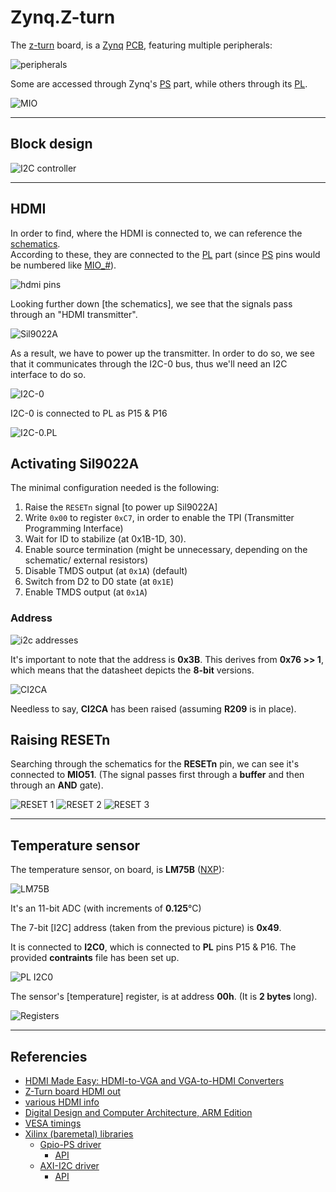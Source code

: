 # Zynq.Z-turn

The [z-turn][z-turn] board, is a [Zynq][Zynq] [PCB][PCB], featuring multiple peripherals:

![peripherals](img/z-turn.peripherals.jpg)

Some are accessed through Zynq's [PS][PS] part, while others through its [PL][PL].

![MIO](img/MIO.jpg)

---

## Block design

![I2C controller](block_design/sandbox.svg)

---

## HDMI

In order to find, where the HDMI is connected to, we can reference the [schematics](doc/zturnv2Schematic.pdf).  
According to these, they are connected to the [PL][PL] part (since [PS][PS] pins would be numbered like [MIO_#][MIO]).

![hdmi pins](img/HDMI_pins.jpg)

Looking further down [the schematics], we see that the signals pass through an "HDMI transmitter".

![Sil9022A](img/Sil9022A.jpg)

As a result, we have to power up the transmitter. In order to do so, we see that it communicates through the I2C-0 bus, thus we'll need an I2C interface to do so.

![I2C-0](img/I2C-0.jpg)

I2C-0 is connected to PL as P15 & P16

![I2C-0.PL](img/I2C-0.PL.jpg)

## Activating Sil9022A

The minimal configuration needed is the following:

1. Raise the `RESETn` signal [to power up Sil9022A]
2. Write `0x00` to register `0xC7`, in order to enable the TPI (Transmitter Programming Interface)
3. Wait for ID to stabilize (at 0x1B-1D, 30).
4. Enable source termination (might be unnecessary, depending on the schematic/ external resistors)
5. Disable TMDS output (at `0x1A`) (default)
6. Switch from D2 to D0 state (at `0x1E`)
7. Enable TMDS output (at `0x1A`)

### Address

![i2c addresses](img/addresses.jpg)

It's important to note that the address is **0x3B**. This derives from **0x76 >> 1**, which means that the datasheet depicts the **8-bit** versions.

![CI2CA](img/CI2CA.jpg)

Needless to say, **CI2CA** has been raised (assuming **R209** is in place).

## Raising RESETn

Searching through the schematics for the **RESETn** pin, we can see it's connected to **MIO51**. (The signal passes first through a **buffer** and then through an **AND** gate).

![RESET 1](img/RESETn.1.jpg)
![RESET 2](img/RESETn.2.jpg)
![RESET 3](img/RESETn.3.jpg)

---

## Temperature sensor

The temperature sensor, on board, is **LM75B** ([NXP](https://www.nxp.com/part/LM75BD)):

![LM75B](img/LM75B.jpg)

It's an 11-bit ADC (with increments of **0.125**°C)

The 7-bit [I2C] address (taken from the previous picture) is **0x49**.

It is connected to **I2C0**, which is connected to **PL** pins P15 & P16. The provided **contraints** file has been set up.

![PL I2C0](img/PL-I2C0.jpg)

The sensor's [temperature] register, is at address **00h**. (It is **2 bytes** long).

![Registers](img/Registers.jpg)

---

## Referencies

* [HDMI Made Easy: HDMI-to-VGA and VGA-to-HDMI Converters](https://www.analog.com/en/resources/analog-dialogue/articles/hdmi-made-easy.html)
* [Z-Turn board HDMI out](https://github.com/hauerdie/z-turn-board-hdmi-out)
* [various HDMI info](https://www.eaton.com/us/en-us/products/backup-power-ups-surge-it-power-distribution/backup-power-ups-it-power-distribution-resources/cpdi-vertical-marketing/hdmi-explained.html)
* [Digital Design and Computer Architecture, ARM Edition](https://shop.elsevier.com/books/digital-design-and-computer-architecture-arm-edition/harris/978-0-12-800056-4)
* [VESA timings](http://www.tinyvga.com/vga-timing)
* [Xilinx (baremetal) libraries](https://xilinx-wiki.atlassian.net/wiki/spaces/A/pages/18841745/Baremetal+Drivers+and+Libraries)
    * [Gpio-PS driver](https://xilinx-wiki.atlassian.net/wiki/spaces/A/pages/18841744/Gpio-PS+standalone+driver)
        * [API](https://xilinx.github.io/embeddedsw.github.io/gpiops/doc/html/api/index.html)
    * [AXI-I2C driver](https://xilinx-wiki.atlassian.net/wiki/spaces/A/pages/18841916/AXI-I2C+standalone+driver)
        * [API](https://xilinx.github.io/embeddedsw.github.io/iic/doc/html/api/index.html)


<!-- References/ invisible parts -->

[z-turn]: https://www.myirtech.com/list.asp?id=708
[Zynq]: https://www.amd.com/en/products/adaptive-socs-and-fpgas/soc/zynq-7000.html
[PCB]: https://en.wikipedia.org/wiki/Printed_circuit_board
[PL]: ## "Programmable Logic"
[PS]: ## "Processing System"
[MIO]: ## "Multiplexed I/O"
[EDID]: https://en.wikipedia.org/wiki/Extended_Display_Identification_Data
[CRT]: https://en.wikipedia.org/wiki/Cathode-ray_tube